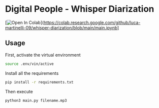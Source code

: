 # Digital People - Whisper Diarization

[![Open In Colab](https://colab.research.google.com/assets/colab-badge.svg)](https://colab.research.google.com/github/luca-martinelli-09/whisper-diarization/blob/main/main.ipynb]

## Usage

First, activate the virtual environment

```bash
source .env/vin/active
```

Install all the requirements

```bash
pip install -r requirements.txt
```

Then execute

```bash
python3 main.py filename.mp3
```